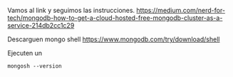 Vamos al link y seguimos las instrucciones.
https://medium.com/nerd-for-tech/mongodb-how-to-get-a-cloud-hosted-free-mongodb-cluster-as-a-service-214db2cc1c29

Descarguen mongo shell
https://www.mongodb.com/try/download/shell

Ejecuten un 
```
mongosh --version
```

